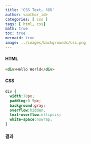 ```yaml
---
title: 'CSS Text… 처리'
author: <author_id>
categories: [ css ]
tags: [ html, css]
math: true
toc: true
mermaid: true
image: ../images/backgrounds/css.png
---
```



#### HTML
```html
<div>Hello World</div>
```

#### CSS
```css
div {
  width:70px;
  padding:0 5px;
  background:gray;
  overflow:hidden;
  text-overflow:ellipsis;
  white-space:nowrap;
}
```

#### 결과

